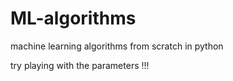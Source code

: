 # ML-algorithms

machine learning algorithms from scratch in python 

try playing with the parameters !!!
